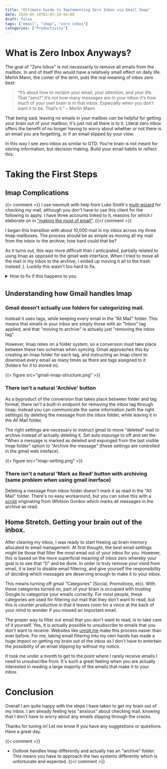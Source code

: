 ```yaml
---
title: "Ultimate Guide to Implementing Zero Inbox via Gmail Imap"
date: 2020-05-10T01:07:28-04:00
draft: false
tags: ["email", "imap", "zero inbox"]
categories: ["Productivity"]
---
```


# What is Zero Inbox Anyways?

The goal of "Zero Inbox" is not necessarily to remove all emails from the mailbox. In and of itself this would have a relatively small effect on daily life. Merlin Mann, the coiner of the term, puts the real meaning of inbox zero best:

> “It’s about how to reclaim your email, your attention, and your life. That “zero?” It’s not how many messages are in your inbox–it’s how much of your own brain is in that inbox. Especially when you don’t want it to be. That’s it.” – Merlin Mann

That being said, leaving no emails in your mailbox *can* be helpful for getting your brain out of your mailbox; it's just not all there is to it. Literal zero inbox offers the benefit of no longer having to worry about whether or not there is an email you are forgetting, or if an email slipped by your view.

In this way I see zero inbox as similar to GTD. You're brain is not meant for storing information, but decision making. Build your email habits to reflect this.

# Taking the First Steps

## Imap Complications

{{< comment >}}
I use neomutt with help from Luke Smith's [mutt-wizard](https://github.com/lukesmithxyz/mutt-wizard "Link to Luke Smith's mutt-wizard GitHub repo") for checking my mail, although you don't have to use this client for the following to apply. I have three accounts linked to it, reasons for which I elaborate on in ["making the most of email"](https://colekillian.com/post/making-the-most-of-email/). 
{{</ comment >}}

I began this transition with about 10,000 mail in my inbox across my three Imap mailboxes. The process should be as simple as moving all my mail from the inbox to the archive; how hard could that be?

As it turns out, this was more difficult than I anticipated, partially related to using Imap as opposed to the gmail web interface. When I tried to move all the mail in my inbox to the archive, I ended up moving it all to the trash instead :). Luckily this wasn't too hard to fix.

<details style="margin-bottom: 2.5em">
  <summary>How to fix if this happens to you</summary>
  This meant I had to go into gmail and move it to the archive. But there isn't a "move all trashed mail to archive" button. Instead the strategy is to first tag all the mail with a temporary category (I used "trashtoarchive"). Then restore all the trashed mail to the inbox (there is a button for this). Then archive all the mail in the inbox with the tag "trashtoarchive" (there is also a button for this).
</details>

## Understanding how Gmail handles Imap

### Gmail doesn't actually use folders for categorizing mail. 

Instead it uses tags, while keeping every email in the "All Mail" folder. This means that emails in your inbox are simply those with an "Inbox" tag applied, and that "moving to archive" is actually just "removing the inbox tag". 

However, Imap relies on a folder system, so a conversion must take place between these two schemas when syncing. Gmail approaches this by creating an Imap folder for each tag, and instructing an Imap client to download every email as many times as there are tags assigned to it (folders for it to stored in). 

{{< figure src="gmail-imap-structure.png" >}}

### There isn't a natural 'Archive' button

As a byproduct of the conversion that takes place between folder and tag format, there isn't a built-in endpoint for removing the inbox tag through Imap; instead you can communicate the same information (with the right settings) by deleting the message from the inbox folder, while leaving it in the All Mail folder.

The right settings are necessary to instruct gmail to move "deleted" mail to archive instead of actually deleting it. Set auto expunge to off and set the "When a message is marked as deleted and expunged from the last visible Imap folder" option to "Archive the message" (these settings are controlled in the gmail web inteface).

{{< figure src="imap-setting.png" >}}

### There isn't a natural 'Mark as Read' button with archiving (same problem when using gmail inerface)

Deleting a message from inbox folder doesn't mark it as read in the "All Mail" folder. There's no easy workaround, but you can solve this with a [script](https://lifehacker.com/automatically-mark-all-archived-email-as-read-with-a-gm-1704024261 "script for marking archived mail as read") originating from Whitson Gordon which marks all messages in the archive as read.

## Home Stretch. Getting your brain out of the inbox.

After clearing my inbox, I was ready to start freeing up brain memory allocated to email management. At first thought, the best email settings might be those that filter the most email out of your inbox for you. However, this is based on the more superficial meaning of inbox zero whereby your goal is to see that "0" and be done. In order to truly remove your mind from email, it is best to disable email filtering, and give yourself the responsibility of deciding which messages are deserving enough to make it to your inbox.

This means turning off gmail "Categories" (Social, Promotions, etc). With these categories turned on, part of your brain is occupied with trusting Google to categorize your emails correctly. For most people, these categories are used for filtering out mail that they don't want to read, but this is counter productive in that it leaves room for a voice at the back of your mind to wonder if you missed an important email. 

The proper way to filter out email that you don't want to read, is to take care of it yourself. Yes, it is actually possible to unsubscribe to emails that you don't want to receive. Websites like [unroll.me](unroll.me "unroll.me") make this process easier than ever before. For me, taking email filtering into my own hands has made a huge impact on getting my brain out of the inbox as I don't have to entertain the possibility of an email slipping by without my notice. 

It took me under a month to get to the point where I rarely receive emails I need to unsubscribe from. It's such a great feeling when you are actually interested in reading a large majority of the emails that make it to your inbox.

# Conclusion

Overall I am quite happy with the steps I have taken to get my brain out of my inbox. I am already feeling less "anxious" about checking mail, knowing that I don't have to worry about any emails slipping through the cracks.

Thanks for tuning in! Let me know if you have any suggestions or questions. Have a great day.

{{< comment >}}
  - Outlook handles Imap differently and actually has an "archive" folder. This means you have to approach the two systems differently which is unfortunate and expected.
{{</ comment >}}
